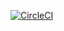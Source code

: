 [![CircleCI](https://circleci.com/gh/vnglst/phrassed.svg?style=svg)](https://circleci.com/gh/vnglst/phrassed)
